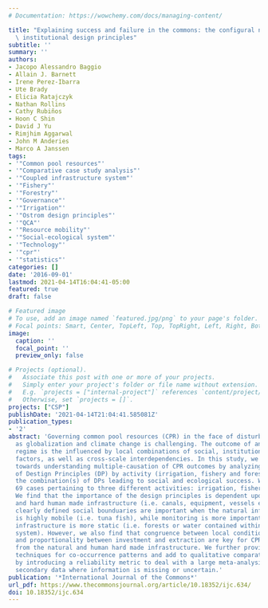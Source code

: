 ```yaml
---
# Documentation: https://wowchemy.com/docs/managing-content/

title: "Explaining success and failure in the commons: the configural nature of Ostrom's\
  \ institutional design principles"
subtitle: ''
summary: ''
authors:
- Jacopo Alessandro Baggio
- Allain J. Barnett
- Irene Perez-Ibarra
- Ute Brady
- Elicia Ratajczyk
- Nathan Rollins
- Cathy Rubiños
- Hoon C Shin
- David J Yu
- Rimjhim Aggarwal
- John M Anderies
- Marco A Janssen
tags:
- '"Common pool resources"'
- '"Comparative case study analysis"'
- '"Coupled infrastructure system"'
- '"Fishery"'
- '"Forestry"'
- '"Governance"'
- '"Irrigation"'
- '"Ostrom design principles"'
- '"QCA"'
- '"Resource mobility"'
- '"Social-ecological system"'
- '"Technology"'
- '"cpr"'
- '"statistics"'
categories: []
date: '2016-09-01'
lastmod: 2021-04-14T16:04:41-05:00
featured: true
draft: false

# Featured image
# To use, add an image named `featured.jpg/png` to your page's folder.
# Focal points: Smart, Center, TopLeft, Top, TopRight, Left, Right, BottomLeft, Bottom, BottomRight.
image:
  caption: ''
  focal_point: ''
  preview_only: false

# Projects (optional).
#   Associate this post with one or more of your projects.
#   Simply enter your project's folder or file name without extension.
#   E.g. `projects = ["internal-project"]` references `content/project/deep-learning/index.md`.
#   Otherwise, set `projects = []`.
projects: ["CSP"]
publishDate: '2021-04-14T21:04:41.585081Z'
publication_types:
- '2'
abstract: 'Governing common pool resources (CPR) in the face of disturbances such
  as globalization and climate change is challenging. The outcome of any CPR governance
  regime is the influenced by local combinations of social, institutional, and biophysical
  factors, as well as cross-scale interdependencies. In this study, we take a step
  towards understanding multiple-causation of CPR outcomes by analyzing 1) the co-occurrence
  of Destign Principles (DP) by activity (irrigation, fishery and forestry), and 2)
  the combination(s) of DPs leading to social and ecological success. We analyzed
  69 cases pertaining to three different activities: irrigation, fishery, and forestry.
  We find that the importance of the design principles is dependent upon the natural
  and hard human made infrastructure (i.e. canals, equipment, vessels etc.). For example,
  clearly defined social bounduaries are important when the natural infrastructure
  is highly mobile (i.e. tuna fish), while monitoring is more important when the natural
  infrastructure is more static (i.e. forests or water contained within an irrigation
  system). However, we also find that congruence between local conditions and rules
  and proportionality between investment and extraction are key for CPR success independent
  from the natural and human hard made infrastructure. We further provide new visualization
  techniques for co-occurrence patterns and add to qualitative comparative analysis
  by introducing a reliability metric to deal with a large meta-analysis dataset on
  secondary data where information is missing or uncertain.'
publication: '*International Journal of the Commons*'
url_pdf: https://www.thecommonsjournal.org/article/10.18352/ijc.634/
doi: 10.18352/ijc.634
---
```

